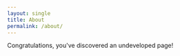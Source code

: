 ```yaml
---
layout: single
title: About
permalink: /about/
---
```


Congratulations, you've discovered an undeveloped page!
